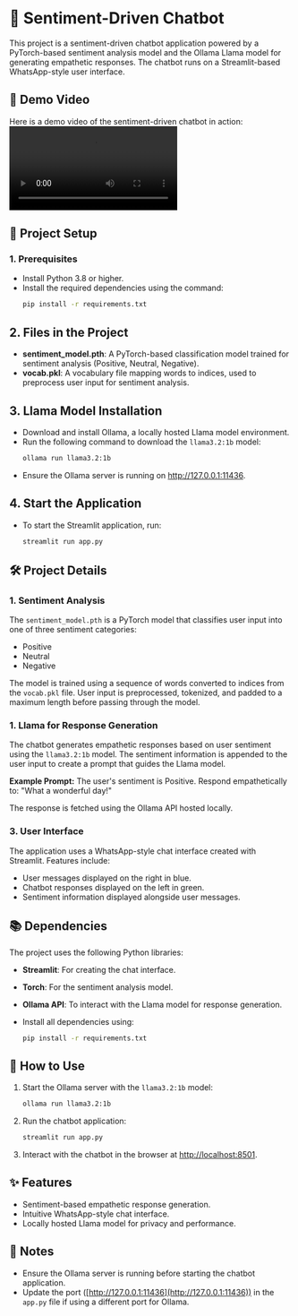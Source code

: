 # 🧠 Sentiment-Driven Chatbot

This project is a sentiment-driven chatbot application powered by a PyTorch-based sentiment analysis model and the Ollama Llama model for generating empathetic responses. The chatbot runs on a Streamlit-based WhatsApp-style user interface.

## 🎥 Demo Video 
Here is a demo video of the sentiment-driven chatbot in action: 
![Demo Video](demo_video/senti_chatbot_video.mp4)

## 🔧 Project Setup

### 1. Prerequisites

- Install Python 3.8 or higher.
- Install the required dependencies using the command:
  ```bash
  pip install -r requirements.txt
## 2. Files in the Project  

- **sentiment_model.pth**: A PyTorch-based classification model trained for sentiment analysis (Positive, Neutral, Negative).  
- **vocab.pkl**: A vocabulary file mapping words to indices, used to preprocess user input for sentiment analysis.  

## 3. Llama Model Installation  

- Download and install Ollama, a locally hosted Llama model environment.  
- Run the following command to download the `llama3.2:1b` model:  
  ```bash  
  ollama run llama3.2:1b
- Ensure the Ollama server is running on http://127.0.0.1:11436.

## 4. Start the Application  

- To start the Streamlit application, run:  
  ```bash  
  streamlit run app.py

## 🛠 Project Details  

### 1. Sentiment Analysis  

The `sentiment_model.pth` is a PyTorch model that classifies user input into one of three sentiment categories:  

- Positive  
- Neutral  
- Negative  

The model is trained using a sequence of words converted to indices from the `vocab.pkl` file. User input is preprocessed, tokenized, and padded to a maximum length before passing through the model.  

### 1. Llama for Response Generation  

The chatbot generates empathetic responses based on user sentiment using the `llama3.2:1b` model. The sentiment information is appended to the user input to create a prompt that guides the Llama model.  

**Example Prompt:**
The user's sentiment is Positive. Respond empathetically to: "What a wonderful day!"

The response is fetched using the Ollama API hosted locally.

### 3. User Interface  

The application uses a WhatsApp-style chat interface created with Streamlit. Features include:  

- User messages displayed on the right in blue.  
- Chatbot responses displayed on the left in green.  
- Sentiment information displayed alongside user messages.  

## 📚 Dependencies  

The project uses the following Python libraries:  

- **Streamlit**: For creating the chat interface.  
- **Torch**: For the sentiment analysis model.  
- **Ollama API**: To interact with the Llama model for response generation.  

- Install all dependencies using:  
  ```bash  
  pip install -r requirements.txt

## 🚀 How to Use  

1. Start the Ollama server with the `llama3.2:1b` model:  
   ```bash  
   ollama run llama3.2:1b
2. Run the chatbot application:
   ```bash
   streamlit run app.py
3. Interact with the chatbot in the browser at [http://localhost:8501](http://localhost:8501).  

## ✨ Features  

- Sentiment-based empathetic response generation.  
- Intuitive WhatsApp-style chat interface.  
- Locally hosted Llama model for privacy and performance.  

## 📝 Notes  

- Ensure the Ollama server is running before starting the chatbot application.  
- Update the port ([http://127.0.0.1:11436](http://127.0.0.1:11436)) in the `app.py` file if using a different port for Ollama.
